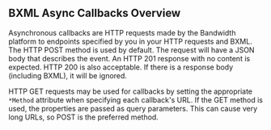 ## BXML Async Callbacks Overview

Asynchronous callbacks are HTTP requests made by the Bandwidth platform to endpoints specified by you in your HTTP requests and BXML. The HTTP POST method is used by default. The request will have a JSON body that describes the event. An HTTP 201 response with no content is expected. HTTP 200 is also acceptable. If there is a response body (including BXML), it will be ignored.

HTTP GET requests may be used for callbacks by setting the appropriate `*Method` attribute when specifying each callback's URL. If the GET method is used, the properties are passed as query parameters. This can cause very long URLs, so POST is the preferred method.
